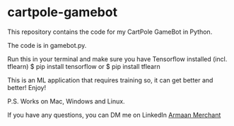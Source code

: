 # cartpole-gamebot
This repository contains the code for my CartPole GameBot in Python.

The code is in gamebot.py.

Run this in your terminal and make sure you have Tensorflow installed (incl. tflearn) $ pip install tensorflow or $ pip install tflearn

This is an ML application that requires training so, it can get better and better! Enjoy! 

P.S. Works on Mac, Windows and Linux.

If you have any questions, you can DM me on LinkedIn <a href="https://www.linkedin.com/in/armaan-merchant-b3bba89a/">Armaan Merchant</a>
